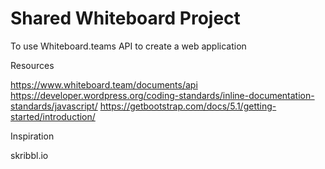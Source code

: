 # Shared Whiteboard Project

To use Whiteboard.teams API to create a web application







Resources

https://www.whiteboard.team/documents/api
https://developer.wordpress.org/coding-standards/inline-documentation-standards/javascript/
https://getbootstrap.com/docs/5.1/getting-started/introduction/

Inspiration

skribbl.io
